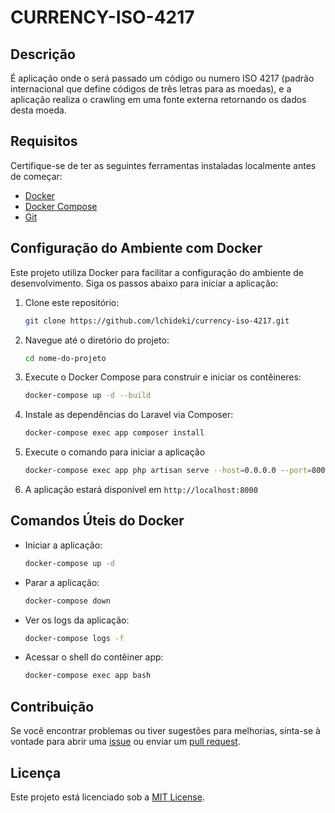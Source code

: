 # CURRENCY-ISO-4217

## Descrição

É aplicação onde o será passado um código ou numero ISO 4217 (padrão internacional que define códigos de três letras para as moedas), e a aplicação realiza o crawling em uma fonte externa retornando os dados desta moeda.

## Requisitos

Certifique-se de ter as seguintes ferramentas instaladas localmente antes de começar:
- [Docker](https://www.docker.com/get-started)
- [Docker Compose](https://docs.docker.com/compose/install/)
- [Git](https://docs.docker.com/compose/install/)
## Configuração do Ambiente com Docker

Este projeto utiliza Docker para facilitar a configuração do ambiente de desenvolvimento. Siga os passos abaixo para iniciar a aplicação:

1. Clone este repositório:

    ```bash
    git clone https://github.com/lchideki/currency-iso-4217.git
    ```

2. Navegue até o diretório do projeto:

    ```bash
    cd nome-do-projeto
    ```
    
3. Execute o Docker Compose para construir e iniciar os contêineres:

    ```bash
    docker-compose up -d --build
    ```

4. Instale as dependências do Laravel via Composer:

    ```bash
    docker-compose exec app composer install
    ```

5. Execute o comando para iniciar a aplicação

    ```bash
    docker-compose exec app php artisan serve --host=0.0.0.0 --port=8000
    ```

6. A aplicação estará disponível em `http://localhost:8000`

## Comandos Úteis do Docker

- Iniciar a aplicação:

    ```bash
    docker-compose up -d
    ```

- Parar a aplicação:

    ```bash
    docker-compose down
    ```

- Ver os logs da aplicação:

    ```bash
    docker-compose logs -f
    ```

- Acessar o shell do contêiner app:

    ```bash
    docker-compose exec app bash
    ```

## Contribuição

Se você encontrar problemas ou tiver sugestões para melhorias, sinta-se à vontade para abrir uma [issue](https://github.com/lchideki/currency-iso-4217/issues) ou enviar um [pull request](https://github.com/seu-usuario/nome-do-projeto/pulls).

## Licença

Este projeto está licenciado sob a [MIT License](LICENSE).
